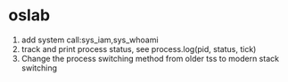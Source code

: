 # oslab
1. add system call:sys_iam,sys_whoami  
2. track and print process status, see process.log(pid, status, tick)
3. Change the process switching method from older tss to modern stack switching

